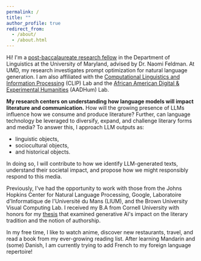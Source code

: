 ```yaml
---
permalink: /
title: ""
author_profile: true
redirect_from: 
  - /about/
  - /about.html
---
```


Hi! I'm a [post-baccalaureate research fellow](https://linguistics.umd.edu/academic-programs/graduate/baggett) in the Department of Linguistics at the University of Maryland, advised by Dr. Naomi Feldman. At UMD, my research investigates prompt optimization for natural language generation. I am also affiliated with the [Computational Linguistics and Information Processing](https://ischool.umd.edu/centers-and-labs/clip/) (CLIP) Lab and the [African American Digital & Experimental Humanities](https://aadhum.umd.edu/) (AADHum) Lab.

**My research centers on understanding how language models will impact literature and communication.** How will the growing presence of LLMs influence how we consume and produce literature? Further, can language technology be leveraged to diversify, expand, and challenge literary forms and media? To answer this, I approach LLM outputs as:
- linguistic objects,
- sociocultural objects,
- and historical objects.

In doing so, I will contribute to how we identify LLM-generated texts, understand their societal impact, and propose how we might responsibly respond to this media.

Previously, I've had the opportunity to work with those from the Johns Hopkins Center for Natural Language Processing, Google, Laboratoire d'Informatique de l'Université du Mans (LIUM), and the Brown University Visual Computing Lab. I received my B.A from Cornell University with honors for my [thesis](http://imanif.github.io/files/Finkley_HonorsThesis.pdf) that examined generative AI's impact on the literary tradition and the notion of authorship. 

In my free time, I like to watch anime, discover new restaurants, travel, and read a book from my ever-growing reading list. After learning Mandarin and (some) Danish, I am currently trying to add French to my foreign language repertoire! 
